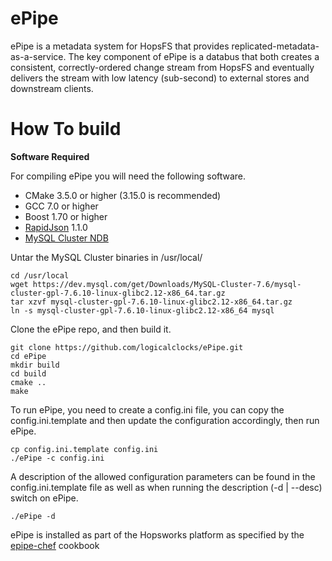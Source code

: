 # ePipe

ePipe is a metadata system for HopsFS that provides replicated-metadata-as-a-service. The key component of ePipe is a databus that both creates a consistent, correctly-ordered change stream from HopsFS and eventually delivers the stream with low latency (sub-second) to external stores and downstream clients. 


How To build
============
**Software Required**

For compiling ePipe you will need the following software.

* CMake 3.5.0 or higher (3.15.0 is recommended)
* GCC 7.0 or higher
* Boost 1.70 or higher 
* [RapidJson](http://rapidjson.org/) 1.1.0
* [MySQL Cluster NDB](https://dev.mysql.com/downloads/cluster/)

Untar the MySQL Cluster binaries in /usr/local/
```
cd /usr/local
wget https://dev.mysql.com/get/Downloads/MySQL-Cluster-7.6/mysql-cluster-gpl-7.6.10-linux-glibc2.12-x86_64.tar.gz
tar xzvf mysql-cluster-gpl-7.6.10-linux-glibc2.12-x86_64.tar.gz
ln -s mysql-cluster-gpl-7.6.10-linux-glibc2.12-x86_64 mysql
```

Clone the ePipe repo, and then build it.
```
git clone https://github.com/logicalclocks/ePipe.git
cd ePipe
mkdir build
cd build
cmake ..
make
```

To run ePipe, you need to create a config.ini file, you can copy the config.ini.template and then update the configuration accordingly, then run ePipe.

```
cp config.ini.template config.ini
./ePipe -c config.ini
```

A description of the allowed configuration parameters can be found in the config.ini.template file as well as when running the description (-d | --desc) switch on ePipe.
```
./ePipe -d
```

ePipe is installed as part of the Hopsworks platform as specified by the [epipe-chef](https://github.com/logicalclocks/epipe-chef) cookbook
